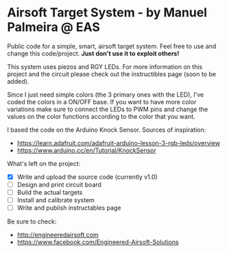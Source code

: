 # Airsoft Target System - by Manuel Palmeira @ EAS

Public code for a simple, smart, airsoft target system. Feel free to use and change this code/project.
**__Just don't use it to exploit others!__**

This system uses piezos and RGY LEDs. For more information on this project and the circuit please check out the
instructibles page (soon to be added).

Since I just need simple colors (the 3 primary ones with the LED), I've coded the colors in a ON/OFF base.
If you want to have more color variations make sure to connect the LEDs to PWM pins and change the values on the
color functions according to the color that you want.

I based the code on the Arduino Knock Sensor. Sources of inspiration:
- https://learn.adafruit.com/adafruit-arduino-lesson-3-rgb-leds/overview
- https://www.arduino.cc/en/Tutorial/KnockSensor

What's left on the project:
- [x] Write and upload the source code (currently v1.0)
- [ ] Design and print circuit board
- [ ] Build the actual targets
- [ ] Install and calibrate system
- [ ] Write and publish instructables page

Be sure to check:
- http://engineeredairsoft.com
- https://www.facebook.com/Engineered-Airsoft-Solutions
